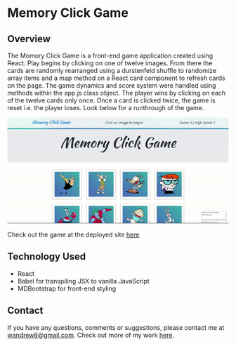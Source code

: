 # Memory Click Game

## Overview
The Momory Click Game is a front-end game application created using React. Play begins by clicking on one of twelve images. From there the cards are randomly rearranged using a durstenfeld shuffle to randomize array items and a map method on a React card component to refresh cards on the page. The game dynamics and score system were handled using methods within the app.js class object. The player wins by clicking on each of the twelve cards only once. Once a card is clicked twice, the game is reset i.e. the player loses. Look below for a runthrough of the game.   

![image](./public/images/memory-click-game.gif)

Check out the game at the deployed site [here](https://wandrew8.github.io/memory-click-game/)

## Technology Used
* React
* Babel for transpiling JSX to vanilla JavaScript
* MDBootstrap for front-end styling

## Contact
If you have any questions, comments or suggestions, please contact me at wandrew8@gmail.com. Check out more of my work [here](https://wandrew8.github.io/Personal-Website/).